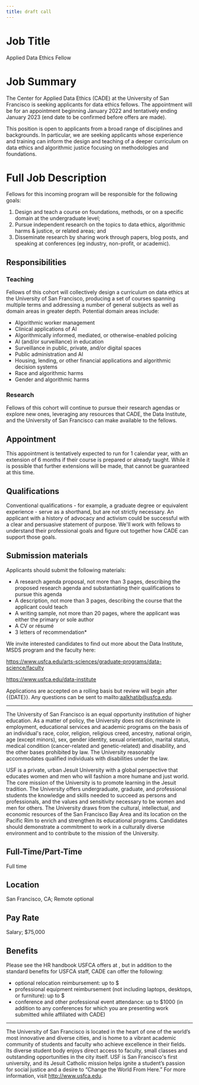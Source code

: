 ```yaml
---
title: draft call
---
```


# Job Title
Applied Data Ethics Fellow

# Job Summary
The Center for Applied Data Ethics (CADE) at the University of San Francisco is seeking applicants for data ethics fellows. The appointment will be for an appointment beginning January 2022 and tentatively ending January 2023 (end date to be confirmed before offers are made).

This position is open to applicants from a broad range of disciplines and backgrounds. In particular, we are seeking applicants whose experience and training can inform the design and teaching of a deeper curriculum on data ethics and algorithmic justice focusing on methodologies and foundations.

# Full Job Description
Fellows for this incoming program will be responsible for the following goals:

1. Design and teach a course on foundations, methods, or on a specific domain at the undergraduate level;
2. Pursue independent research on the topics to data ethics, algorithmic harms & justice, or related areas; and
3. Disseminate research by sharing work through papers, blog posts, and speaking at conferences (eg industry, non-profit, or academic).

## Responsibilities
### Teaching
Fellows of this cohort will collectively design a curriculum on data ethics at the University of San Francisco, producing a set of courses spanning multiple terms and addressing a number of general subjects as well as domain areas in greater depth. Potential domain areas include:

- Algorithmic worker management
- Clinical applications of AI
- Algorithmically informed, mediated, or otherwise-enabled policing
- AI (and/or surveillance) in education
- Surveillance in public, private, and/or digital spaces
- Public administration and AI
- Housing, lending, or other financial applications and algorithmic decision systems
- Race and algorithmic harms
- Gender and algorithmic harms

### Research
Fellows of this cohort will continue to pursue their research agendas or explore new ones, leveraging any resources that CADE, the Data Institute, and the University of San Francisco can make available to the fellows.

## Appointment
This appointment is tentatively expected to run for 1 calendar year, with an extension of 6 months if their course is prepared or already taught. While it is possible that further extensions will be made, that cannot be guaranteed at this time.

## Qualifications
Conventional qualifications - for example, a graduate degree or equivalent experience - serve as a shorthand, but are not strictly necessary. An applicant with a history of advocacy and activism could be successful with a clear and persuasive statement of purpose. We'll work with fellows to understand their professional goals and figure out together how CADE can support those goals.

## Submission materials
Applicants should submit the following materials:

- A research agenda proposal, not more than 3 pages, describing the proposed research agenda and substantiating their qualifications to pursue this agenda
- A description, not more than 3 pages, describing the course that the applicant could teach
- A writing sample, not more than 20 pages, where the applicant was either the primary or sole author
- A CV or résumé
- 3 letters of recommendation*

We invite interested candidates to find out more about the Data Institute, MSDS program and the faculty here:

https://www.usfca.edu/arts-sciences/graduate-programs/data-science/faculty

https://www.usfca.edu/data-institute

Applications are accepted on a rolling basis but review will begin after {{DATE}}. Any questions can be sent to mailto:aalkhatib@usfca.edu.

---
The University of San Francisco is an equal opportunity institution of higher education. As a matter of policy, the University does not discriminate in employment, educational services and academic programs on the basis of an individual's race, color, religion, religious creed, ancestry, national origin, age (except minors), sex, gender identity, sexual orientation, marital status, medical condition (cancer-related and genetic-related) and disability, and the other bases prohibited by law. The University reasonably accommodates qualified individuals with disabilities under the law.

USF is a private, urban Jesuit University with a global perspective that educates women and men who will fashion a more humane and just world. The core mission of the University is to promote learning in the Jesuit tradition. The University offers undergraduate, graduate, and professional students the knowledge and skills needed to succeed as persons and professionals, and the values and sensitivity necessary to be women and men for others. The University draws from the cultural, intellectual, and economic resources of the San Francisco Bay Area and its location on the Pacific Rim to enrich and strengthen its educational programs. Candidates should demonstrate a commitment to work in a culturally diverse environment and to contribute to the mission of the University.

## Full-Time/Part-Time
Full time

## Location
San Francisco, CA; Remote optional

## Pay Rate
Salary; $75,000

## Benefits
Please see the HR handbook USFCA offers at <link>, but in addition to the standard benefits for USFCA staff, CADE can offer the following:

- optional relocation reimbursement: up to $<checking on this now>
- professional equipment reimbursement (not including laptops, desktops, or furniture): up to $<checking on this now>
- conference and other professional event attendance: up to $1000 (in addition to any conferences for which you are presenting work submitted while affiliated with CADE)

---
The University of San Francisco is located in the heart of one of the world’s most innovative and diverse cities, and is home to a vibrant academic community of students and faculty who achieve excellence in their fields. Its diverse student body enjoys direct access to faculty, small classes and outstanding opportunities in the city itself. USF is San Francisco's first university, and its Jesuit Catholic mission helps ignite a student’s passion for social justice and a desire to “Change the World From Here.” For more information, visit http://www.usfca.edu.


